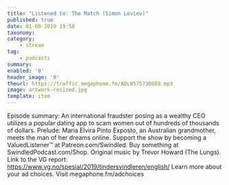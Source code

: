 ```yaml
---
title: "Listened to: The Match (Simon Leviev)"
published: true
date: 01-08-2019 19:58
taxonomy:
category:
	- stream
tag:
	- podcasts
summary:
enabled: '0'
header_image: '0'
theurl: https://traffic.megaphone.fm/ADL9575730889.mp3
image: artwork-resized.jpg
template: item
---
```

 
Episode summary: An international fraudster posing as a wealthy CEO utilizes a popular dating app to scam women out of hundreds of thousands of dollars. Prelude: Maria Elvira Pinto Exposto, an Australian grandmother, meets the man of her dreams online. Support the show by becoming a ValuedListener™ at Patreon.com/Swindled. Buy something at SwindledPodcast.com/Shop. Original music by Trevor Howard (The Lungs). Link to the VG report: https://www.vg.no/spesial/2019/tindersvindleren/english/ Learn more about your ad choices. Visit megaphone.fm/adchoices
